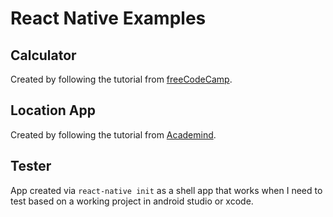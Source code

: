 # React Native Examples

## Calculator

Created by following the tutorial from [freeCodeCamp](https://www.youtube.com/watch?v=frvXANSaSec). 

## Location App

Created by following the tutorial from [Academind](https://www.youtube.com/watch?v=6ZnfsJ6mM5c&t=840s). 

## Tester

App created via `react-native init` as a shell app that works when I need to test based on a working project in android studio or xcode. 